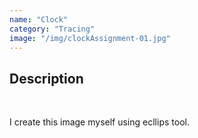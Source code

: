 ```yaml
---
name: "Clock"
category: "Tracing"
image: "/img/clockAssignment-01.jpg"
---
```


<h2 class='text-xl font-bold'>Description</h2>
<br>
<p>I create this image myself using ecllips tool.</p>